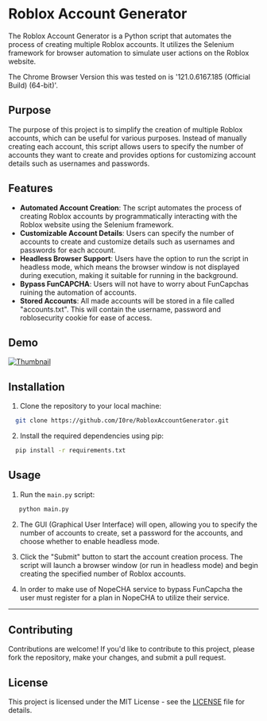 # Roblox Account Generator

The Roblox Account Generator is a Python script that automates the process of creating multiple Roblox accounts. It utilizes the Selenium framework for browser automation to simulate user actions on the Roblox website.

The Chrome Browser Version this was tested on is '121.0.6167.185 (Official Build) (64-bit)'.

## Purpose

The purpose of this project is to simplify the creation of multiple Roblox accounts, which can be useful for various purposes. Instead of manually creating each account, this script allows users to specify the number of accounts they want to create and provides options for customizing account details such as usernames and passwords.

## Features

- **Automated Account Creation**: The script automates the process of creating Roblox accounts by programmatically interacting with the Roblox website using the Selenium framework.
- **Customizable Account Details**: Users can specify the number of accounts to create and customize details such as usernames and passwords for each account.
- **Headless Browser Support**: Users have the option to run the script in headless mode, which means the browser window is not displayed during execution, making it suitable for running in the background.
- **Bypass FunCAPCHA**: Users will not have to worry about FunCapchas ruining the automation of accounts.
- **Stored Accounts**: All made accounts will be stored in a file called "accounts.txt". This will contain the username, password and roblosecurity cookie for ease of access.

## Demo

<div id="video-container" style="display: none;">
    <iframe id="vimeo-video" src="https://player.vimeo.com/video/914589420" width="640" height="360" frameborder="0" allowfullscreen></iframe>
</div>

<a id="thumbnail" href="javascript:void(0);">
    <img src="https://github.com/I0re/RobloxAccountGenerator/assets/95900417/46d3061b-8312-4387-b5f0-b5be7adcf7fb" alt="Thumbnail">
</a>

<script>
document.getElementById('thumbnail').addEventListener('click', function() {
    var videoContainer = document.getElementById('video-container');
    var vimeoVideo = document.getElementById('vimeo-video');
    
    // Show the video container and load the video
    videoContainer.style.display = 'block';
    vimeoVideo.src = vimeoVideo.src; // Reload the video to play it
    
    // Prevent the default action of the link
    event.preventDefault();
});
</script>

## Installation

1. Clone the repository to your local machine:

 ```bash
   git clone https://github.com/I0re/RobloxAccountGenerator.git
 ```

2. Install the required dependencies using pip:

 ```bash
   pip install -r requirements.txt
 ```

## Usage

1. Run the `main.py` script:

```bash
   python main.py
 ```

2. The GUI (Graphical User Interface) will open, allowing you to specify the number of accounts to create, set a password for the accounts, and choose whether to enable headless mode.

3. Click the "Submit" button to start the account creation process. The script will launch a browser window (or run in headless mode) and begin creating the specified number of Roblox accounts.

4. In order to make use of NopeCHA service to bypass FunCapcha the user must register for a plan in NopeCHA to utilize their service.
****
## Contributing

Contributions are welcome! If you'd like to contribute to this project, please fork the repository, make your changes, and submit a pull request.

## License

This project is licensed under the MIT License - see the [LICENSE](LICENSE) file for details.
